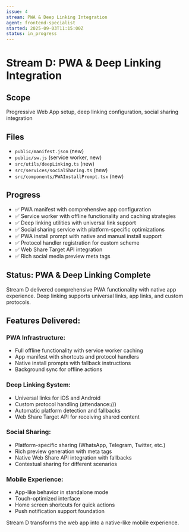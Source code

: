 ```yaml
---
issue: 4
stream: PWA & Deep Linking Integration
agent: frontend-specialist
started: 2025-09-03T11:15:00Z
status: in_progress
---
```


# Stream D: PWA & Deep Linking Integration

## Scope
Progressive Web App setup, deep linking configuration, social sharing integration

## Files
- `public/manifest.json` (new)
- `public/sw.js` (service worker, new)
- `src/utils/deepLinking.ts` (new)
- `src/services/socialSharing.ts` (new)
- `src/components/PWAInstallPrompt.tsx` (new)

## Progress
- ✅ PWA manifest with comprehensive app configuration
- ✅ Service worker with offline functionality and caching strategies
- ✅ Deep linking utilities with universal link support
- ✅ Social sharing service with platform-specific optimizations
- ✅ PWA install prompt with native and manual install support
- ✅ Protocol handler registration for custom scheme
- ✅ Web Share Target API integration
- ✅ Rich social media preview meta tags

## Status: PWA & Deep Linking Complete
Stream D delivered comprehensive PWA functionality with native app experience.
Deep linking supports universal links, app links, and custom protocols.

## Features Delivered:
### PWA Infrastructure:
- Full offline functionality with service worker caching
- App manifest with shortcuts and protocol handlers
- Native install prompts with fallback instructions
- Background sync for offline actions

### Deep Linking System:
- Universal links for iOS and Android
- Custom protocol handling (attendance://)
- Automatic platform detection and fallbacks
- Web Share Target API for receiving shared content

### Social Sharing:
- Platform-specific sharing (WhatsApp, Telegram, Twitter, etc.)
- Rich preview generation with meta tags
- Native Web Share API integration with fallbacks
- Contextual sharing for different scenarios

### Mobile Experience:
- App-like behavior in standalone mode
- Touch-optimized interface
- Home screen shortcuts for quick actions
- Push notification support foundation

Stream D transforms the web app into a native-like mobile experience.